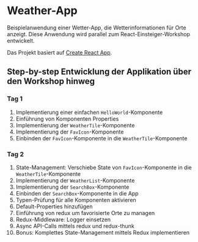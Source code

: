 # Weather-App

Beispielanwendung einer Wetter-App, die Wetterinformationen für Orte anzeigt.
Diese Anwendung wird parallel zum React-Einsteiger-Workshop entwickelt.

Das Projekt basiert auf [Create React App](https://github.com/facebookincubator/create-react-app).

## Step-by-step Entwicklung der Applikation über den Workshop hinweg

### Tag 1

1. Implementierung einer einfachen `HelloWorld`-Komponente
2. Einführung von Komponenten Properties
3. Implementierung der `WeatherTile`-Komponente
4. Implementierung der `FavIcon`-Komponente
5. Einbinden der `FavIcon`-Komponente in die `WeatherTile`-Komponente

### Tag 2

1. State-Management: Verschiebe State von `FavIcon`-Komponente in die `WeatherTile`-Komponente
2. Implementierung der `WeatherList`-Komponente
3. Implementierung der `SearchBox`-Komponente
4. Einbinden der `SearchBox`-Komponente in die App
5. Typen-Prüfung für alle Komponenten aktivieren
6. Default-Properties hinzufügen
7. Einführung von redux um favorisierte Orte zu managen
8. Redux-Middleware: Logger einsetzen
9. Async API-Calls mittels redux und redux-thunk
10. Bonus: Komplettes State-Management mittels Redux implementieren
